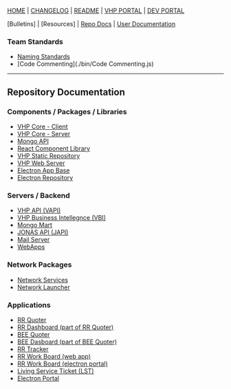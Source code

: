 [HOME] | [CHANGELOG] | [README] | [VHP PORTAL] | [DEV PORTAL]

[Bulletins] | [Resources] | [Repo Docs](#Repository-Documentation) | [User Documentation]


### Team Standards
- [Naming Standards]()
- [Code Commenting](./bin/Code Commenting.js)

---

## Repository Documentation
### Components / Packages / Libraries
- [VHP Core - Client](./vhp-vapi-client "vhp-vapi-client")
- [VHP Core - Server](./vhp-core-server "vhp-core-server")
- [Mongo API](./vhp-mongo-api "vhp-mongo-api")
- [React Component Library](./vhp-react-library "vhp-react-library")
- [VHP Static Repository](./vhp-static-repository "vhp-static-repository")
- [VHP Web Server](./vhp-webserver "vhp-webserver")
- [Electron App Base](./vhp-electron-app "vhp-electron-app")
- [Electron Repository](./vhp-electron-repo "vhp-electron-repo")

### Servers / Backend
- [VHP API (VAPI)](./vs-vapi "vs-vapi")
- [VHP Business Intellegnce (VBI)](./vs-vbi "vs-vbi")
- [Mongo Mart](./vs-mongo-mart "vs-mongo-mart")
- [JONAS API (JAPI)](./vs-jonas-api "vs-jonas-api")
- [Mail Server](./vs-mail-server "vs-mail-server")
- [WebApps](./vs-webapps "vs-webapps")

### Network Packages
- [Network Services](./vn-network-services "vn-network-services")
- [Network Launcher](./vn-network-launch "vn-network-launch")

### Applications
- [RR Quoter](./VAD-RRQuoter "VAD-RRQuoter")
- [RR Dashboard (part of RR Quoter)](./vad-rrq-dash "vad-rrq-dash")
- [BEE Quoter](./VAD-BEEQuoter "VAD-BEEQuoter")
- [BEE Dasboard (part of BEE Quoter)](./VA-BEEQDash "VA-BEEQDash")
- [RR Tracker](./VAW-RRTracker "VAW-RRTracker")
- [RR Work Board (web app)](./VAW-RRBoard "VAW-RRBoard")
- [RR Work Board (electron portal)](./VAD-RRBoard-electron "VAD-RRBoard-electron")
- [Living Service Ticket (LST)](./VA-LST "VA-LST")
- [Electron Portal](./VAD-Electron-Portal "VAD-Electron-Portal")



[HOME]: http://vhp1946.github.io
[Tech Home]: http://vhp1946.github.io/t
[User Documentation]: http://vhp1946.github.io/u
[CHANGELOG]: ./docs/CHANGELOG.md
[README]: ./docs/README.md
[VHP PORTAL]: https://vhpportal.com/
[DEV PORTAL]: http://dev.vhpportal.com/